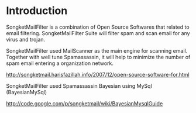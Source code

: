 # Introduction #

SongketMailFilter is a combination of Open Source Softwares that related to email filtering. SongketMailFilter Suite will filter spam and scan email for any virus and trojan.

SongketMailFilter used MailScanner as the main engine for scanning email. Together with well tune Spamassassin, it will help to minimize the number of spam email entering a organization network.

http://songketmail.harisfazillah.info/2007/12/open-source-software-for.html

SongketMailFilter used Spamassassin Bayesian using MySql (BayesianMySql)

http://code.google.com/p/songketmail/wiki/BayesianMysqlGuide